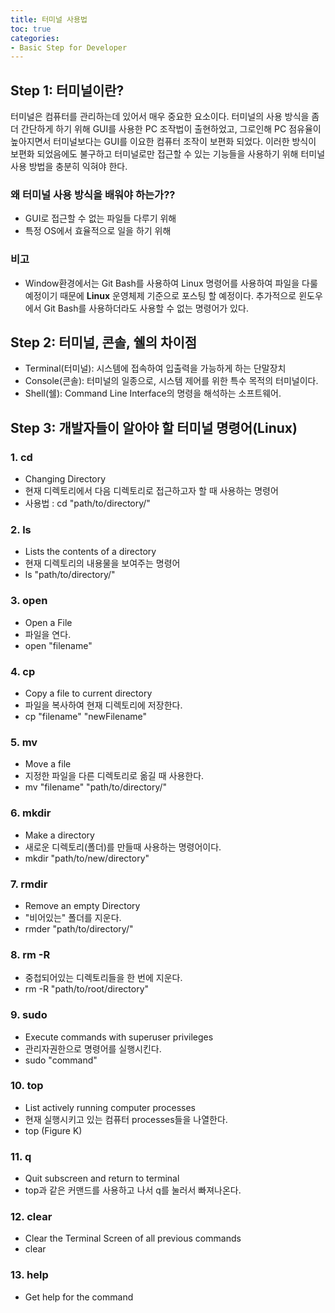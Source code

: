 ```yaml
---
title: 터미널 사용법
toc: true
categories:
- Basic Step for Developer
---
```


## Step 1: 터미널이란?
터미널은 컴퓨터를 관리하는데 있어서 매우 중요한 요소이다. 터미널의 사용 방식을 좀 더 간단하게 하기 위해 GUI를 사용한 PC 조작법이 출현하었고, 그로인해 PC 점유율이 높아지면서 터미널보다는 GUI를 이요한 컴퓨터 조작이 보편화 되었다.
이러한 방식이 보편화 되었음에도 불구하고 터미널로만 접근할 수 있는 기능들을 사용하기 위해 터미널 사용 방법을 충분히 익혀야 한다.

### 왜 터미널 사용 방식을 배워야 하는가??
-   GUI로 접근할 수 없는 파일들 다루기 위해
-   특정 OS에서 효율적으로 일을 하기 위해

### 비고
-   Window환경에서는 Git Bash를 사용하여 Linux 명령어를 사용하여 파일을 다룰 예정이기 때문에 **Linux** 운영체제 기준으로 포스팅 할 예정이다. 추가적으로 윈도우에서 Git Bash를 사용하더라도 사용할 수 없는 명령어가 있다. 

## Step 2: 터미널, 콘솔, 쉘의 차이점
-   Terminal(터미널): 시스템에 접속하여 입출력을 가능하게 하는 단말장치 
-   Console(콘솔): 터미널의 일종으로, 시스템 제어를 위한 특수 목적의 터미널이다.
-   Shell(쉘): Command Line Interface의 명령을 해석하는 소프트웨어. 

## Step 3: 개발자들이 알아야 할 터미널 명령어(Linux)
### 1. cd
-   Changing Directory
-   현재 디렉토리에서 다음 디렉토리로 접근하고자 할 때 사용하는 명령어
-   사용법 : cd "path/to/directory/"

### 2.  ls
-   Lists the contents of a directory
-   현재 디렉토리의 내용물을 보여주는 명령어
-   ls "path/to/directory/"

### 3. open
-   Open a File
-   파일을 연다.
-   open "filename"

### 4. cp
-   Copy a file to current directory
-   파일을 복사하여 현재 디렉토리에 저장한다.
-   cp "filename" "newFilename"

### 5. mv
-   Move a file
-   지정한 파일을 다른 디렉토리로 옮길 때 사용한다.
-   mv "filename" "path/to/directory/"

### 6. mkdir
-   Make a directory
-   새로운 디렉토리(폴더)를 만들때 사용하는 명령어이다.
-   mkdir "path/to/new/directory"

### 7. rmdir
-   Remove an empty Directory
-   "비어있는" 폴더를 지운다.
-   rmder "path/to/directory/"

### 8. rm -R
-   중첩되어있는 디렉토리들을 한 번에 지운다.
-   rm -R "path/to/root/directory"

### 9. sudo
-   Execute commands with superuser privileges
-   관리자권한으로 명령어를 실행시킨다.
-   sudo "command"

### 10. top
-   List actively running computer processes
-   현재 실행시키고 있는 컴퓨터 processes들을 나열한다.
-   top (Figure K)

### 11. q
-   Quit subscreen and return to terminal
-   top과 같은 커맨드를 사용하고 나서 q를 눌러서 빠져나온다.

### 12. clear 
-   Clear the Terminal Screen of all previous commands
-   clear

### 13. help 
-   Get help for the command